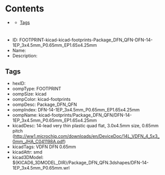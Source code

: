



Contents
========

* [](#)
	* [Tags](#tags)

# 

- ID: FOOTPRINT-kicad-kicad-footprints-Package_DFN_QFN-DFN-14-1EP_3x4.5mm_P0.65mm_EP1.65x4.25mm
- Name: 
- Description: 

## Tags

- hexID: 
- oompType: FOOTPRINT
- oompSize: kicad
- oompColor: kicad-footprints
- oompDesc: Package_DFN_QFN
- oompIndex: DFN-14-1EP_3x4.5mm_P0.65mm_EP1.65x4.25mm
- oompName: kicad-footprints/Package_DFN_QFN/DFN-14-1EP_3x4.5mm_P0.65mm_EP1.65x4.25mm
- kicadDesc: 14-lead very thin plastic quad flat, 3.0x4.5mm size, 0.65mm pitch (http://ww1.microchip.com/downloads/en/DeviceDoc/14L_VDFN_4_5x3_0mm_JHA_C041198A.pdf)
- kicadTags: VDFN DFN 0.65mm
- kicadAttr: smd
- kicad3DModel: ${KICAD6_3DMODEL_DIR}/Package_DFN_QFN.3dshapes/DFN-14-1EP_3x4.5mm_P0.65mm.wrl
